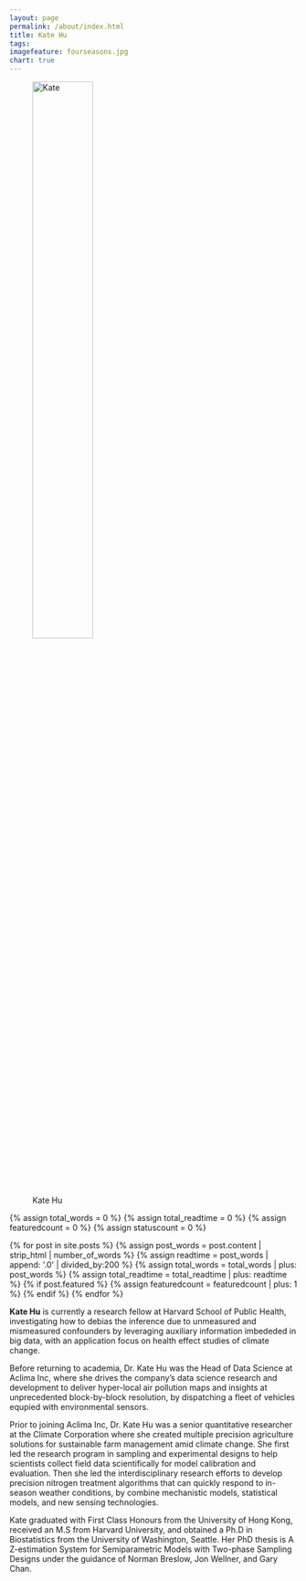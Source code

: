 ```yaml
---
layout: page
permalink: /about/index.html
title: Kate Hu
tags: 
imagefeature: fourseasons.jpg
chart: true
---
```

<figure>
  <img src="{{ site.url }}/images/katehu-2015.jpg" alt="Kate" style="width: 50%; height: 50%"/>
  <figcaption>Kate Hu</figcaption>
</figure>

{% assign total_words = 0 %}
{% assign total_readtime = 0 %}
{% assign featuredcount = 0 %}
{% assign statuscount = 0 %}

{% for post in site.posts %}
    {% assign post_words = post.content | strip_html | number_of_words %}
    {% assign readtime = post_words | append: '.0' | divided_by:200 %}
    {% assign total_words = total_words | plus: post_words %}
    {% assign total_readtime = total_readtime | plus: readtime %}
    {% if post.featured %}
    {% assign featuredcount = featuredcount | plus: 1 %}
    {% endif %}
{% endfor %}


 **Kate Hu** is currently a research fellow at Harvard School of Public Health, investigating how to debias the inference due to unmeasured and mismeasured confounders by leveraging auxiliary information imbededed in big data, with an application focus on health effect studies of climate change. 
 
Before returning to academia, Dr. Kate Hu was the Head of Data Science at Aclima Inc, where she drives the company’s data science research and development to deliver hyper-local air pollution maps and insights at unprecedented block-by-block resolution, by dispatching a fleet of vehicles equpied with environmental sensors. 
 
Prior to joining Aclima Inc, Dr. Kate Hu was a senior quantitative researcher  at the Climate Corporation where she created multiple precision agriculture solutions for sustainable farm management amid climate change. She first led the research program in sampling and experimental designs to help scientists collect field data scientifically for model calibration and evaluation. Then she led the interdisciplinary research efforts to develop precision nitrogen treatment algorithms that can quickly respond to in-season weather conditions,  by combine mechanistic models, statistical models, and new sensing technologies.  

Kate graduated with First Class Honours from the University of Hong Kong, received an M.S from Harvard University, and obtained a Ph.D in Biostatistics from the University of Washington, Seattle. Her PhD thesis is A Z-estimation System for Semiparametric Models with Two-phase Sampling Designs under the guidance of Norman Breslow, Jon Wellner, and Gary Chan. 
 
 <script> 
 <!--
It currently has {{ site.posts | size }} posts in {{ site.categories | size }} categories which combinedly have {{ total_words }} words, which will take an average reader ({{ site.wpm }} WPM) approximately <span class="time">{{ total_readtime }}</span> minutes to read. 

{% if featuredcount != 0 %}There are <a href="{{ site.url }}/featured">{{ featuredcount }} featured posts</a>, you should definitely check those out.{% endif %} The most recent post is {% for post in site.posts limit:1 %}{% if post.description %}<a href="{{ site.url }}{{ post.url }}" title="{{ post.description }}">"{{ post.title }}"</a>{% else %}<a href="{{ site.url }}{{ post.url }}" title="{{ post.description }}" title="Read more about {{ post.title }}">"{{ post.title }}"</a>{% endif %}{% endfor %} which was published on {% for post in site.posts limit:1 %}{% assign modifiedtime = post.modified | date: "%Y%m%d" %}{% assign posttime = post.date | date: "%Y%m%d" %}<time datetime="{{ post.date | date_to_xmlschema }}" class="post-time">{{ post.date | date: "%d %b %Y" }}</time>{% if post.modified %}{% if modifiedtime != posttime %} and last modified on <time datetime="{{ post.modified | date: "%Y-%m-%d" }}" itemprop="dateModified">{{ post.modified | date: "%d %b %Y" }}</time>{% endif %}{% endif %}{% endfor %}. The last commit was on {{ site.time | date: "%A, %d %b %Y" }} at {{ site.time | date: "%I:%M %p" }} [UTC](http://en.wikipedia.org/wiki/Coordinated_Universal_Time "Temps Universel Coordonné").
***This is the space to create.*** 
//-->
</script> 
